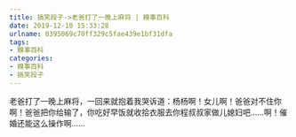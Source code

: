 ```yaml
---
title: 搞笑段子->老爸打了一晚上麻将 | 糗事百科
date: 2019-12-10 15:33:28
urlname: 0395069c70ff329c5fae439e1bf31dfa
tags: 
- 糗事百科
categories:
- 糗事百科
- 搞笑段子
---
```

老爸打了一晚上麻将，一回来就抱着我哭诉道：杨杨啊！女儿啊！爸爸对不住你啊！爸爸把你给输了，你吃好早饭就收拾衣服去你程叔叔家做儿媳妇吧……啊！催婚还能这么操作啊……


